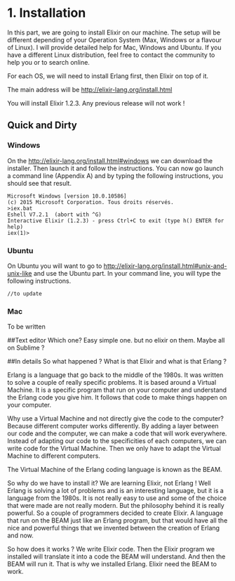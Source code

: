 # 1. Installation

In this part, we are going to install Elixir on our machine. The setup will be different depending of your Operation System (Max, Windows or a flavour of Linux). I will provide detailed help for Mac, Windows and Ubuntu. If you have a different Linux distribution, feel free to contact the community to help you or to search online.

For each OS, we will need to install Erlang first, then Elixir on top of it.

The main address will be http://elixir-lang.org/install.html

You will install Elixir 1.2.3. Any previous release will not work !
## Quick and Dirty

### Windows

On the http://elixir-lang.org/install.html#windows we can download the installer. Then launch it and follow the instructions. You can now go launch a command line (Appendix A) and by typing the following instructions, you should see that result.

    Microsoft Windows [version 10.0.10586]
    (c) 2015 Microsoft Corporation. Tous droits réservés.
    >iex.bat
    Eshell V7.2.1  (abort with ^G)
    Interactive Elixir (1.2.3) - press Ctrl+C to exit (type h() ENTER for help)
    iex(1)>

### Ubuntu
On Ubuntu you will want to go to http://elixir-lang.org/install.html#unix-and-unix-like and use the Ubuntu part. In your command line, you will type the following instructions.

    //to update



### Mac
To be written

##Text editor
    Which one? Easy simple one. but no elixir on them. Maybe all on Sublime ?

##In details
So what happened ? What is that Elixir and what is that Erlang ?

Erlang is a language that go back to the middle of the 1980s. It was written to solve a couple of really specific problems. It is based around a Virtual Machine. It is a specific program that run on your computer and understand the Erlang code you give him. It follows that code to make things happen on your computer.

Why use a Virtual Machine and not directly give the code to the computer? Because different computer works differently. By adding a layer between our code and the computer, we can make a code that will work everywhere. Instead of adapting our code to the specificities of each computers, we can write code for the Virtual Machine. Then we only have to adapt the Virtual Machine to different computers.

The Virtual Machine of the Erlang coding language is known as the BEAM.

So why do we have to install it? We are learning Elixir, not Erlang ! Well Erlang is solving a lot of problems and is an interesting language, but it is a language from the 1980s. It is not really easy to use and some of the choice that were made are not really modern. But the philosophy behind it is really powerful.
So a couple of programmers decided to create Elixir. A language that run on the BEAM just like an Erlang program, but that would have all the nice and powerful things that we invented between the creation of Erlang and now.

So how does it works ? We write Elixir code. Then the Elixir program we installed will translate it into a code the BEAM will understand. And then the BEAM will run it. That is why we installed Erlang. Elixir need the BEAM to work.
